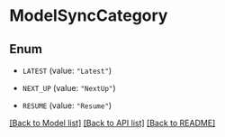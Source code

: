 # ModelSyncCategory

## Enum


* `LATEST` (value: `"Latest"`)

* `NEXT_UP` (value: `"NextUp"`)

* `RESUME` (value: `"Resume"`)


[[Back to Model list]](../README.md#documentation-for-models) [[Back to API list]](../README.md#documentation-for-api-endpoints) [[Back to README]](../README.md)


